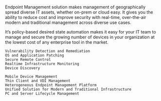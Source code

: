  Endpoint Management solution makes management of geographically spread diverse IT assets, whether on-prem or cloud easy. It gives you the ability to reduce cost and improve security with real-time, over-the-air modern and traditional management across diverse use cases.

It’s policy-based desired state automation makes it easy for your IT team to manage and secure the growing number of devices in your organization at the lowest cost of any enterprise tool in the market. 



    Vulnerability Detection and Remediation
    OS and Application Patching
    Secure Remote Control
    Realtime Infrastructure Monitoring
    Device Discovery

    Mobile Device Management
    Thin Client and VDI Management
    Heterogeneous Endpoint Management Platform
    Unified Solution for Modern and Traditional Infrastructure
    PC and Server Lifecycle Management

